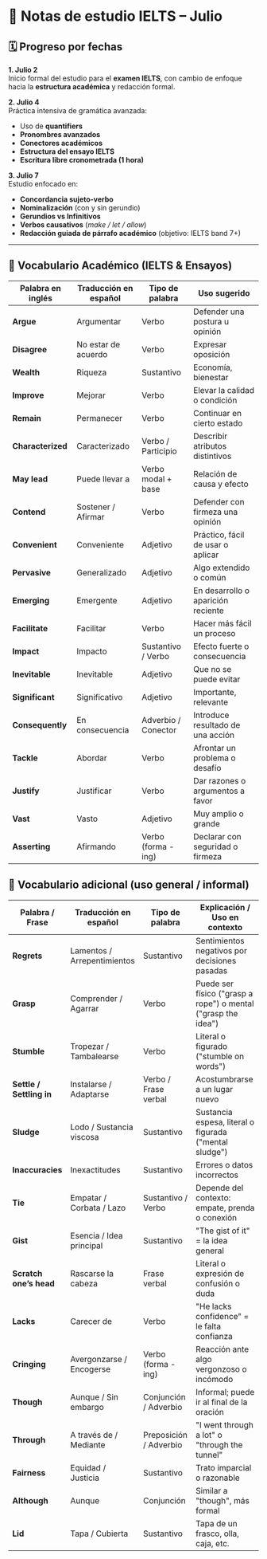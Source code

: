 # 📝 Notas de estudio IELTS – Julio

## 🗓️ Progreso por fechas

**1. Julio 2**  
Inicio formal del estudio para el **examen IELTS**, con cambio de enfoque hacia la **estructura académica** y redacción formal.

**2. Julio 4**  
Práctica intensiva de gramática avanzada:  
- Uso de **quantifiers**  
- **Pronombres avanzados**  
- **Conectores académicos**  
- **Estructura del ensayo IELTS**  
- **Escritura libre cronometrada (1 hora)**  

**3. Julio 7**  
Estudio enfocado en:
- **Concordancia sujeto-verbo**  
- **Nominalización** (con y sin gerundio)  
- **Gerundios vs Infinitivos**  
- **Verbos causativos** (*make / let / allow*)  
- **Redacción guiada de párrafo académico** (objetivo: IELTS band 7+)



---
## 📘 Vocabulario Académico (IELTS & Ensayos)

| Palabra en inglés   | Traducción en español      | Tipo de palabra        | Uso sugerido                            |
|---------------------|----------------------------|------------------------|------------------------------------------|
| **Argue**           | Argumentar                 | Verbo                  | Defender una postura u opinión           |
| **Disagree**        | No estar de acuerdo        | Verbo                  | Expresar oposición                       |
| **Wealth**          | Riqueza                    | Sustantivo             | Economía, bienestar                      |
| **Improve**         | Mejorar                    | Verbo                  | Elevar la calidad o condición            |
| **Remain**          | Permanecer                 | Verbo                  | Continuar en cierto estado               |
| **Characterized**   | Caracterizado              | Verbo / Participio     | Describir atributos distintivos          |
| **May lead**        | Puede llevar a             | Verbo modal + base     | Relación de causa y efecto               |
| **Contend**         | Sostener / Afirmar         | Verbo                  | Defender con firmeza una opinión         |
| **Convenient**      | Conveniente                | Adjetivo               | Práctico, fácil de usar o aplicar        |
| **Pervasive**       | Generalizado               | Adjetivo               | Algo extendido o común                   |
| **Emerging**        | Emergente                  | Adjetivo               | En desarrollo o aparición reciente       |
| **Facilitate**      | Facilitar                  | Verbo                  | Hacer más fácil un proceso               |
| **Impact**          | Impacto                    | Sustantivo / Verbo     | Efecto fuerte o consecuencia             |
| **Inevitable**      | Inevitable                 | Adjetivo               | Que no se puede evitar                   |
| **Significant**     | Significativo              | Adjetivo               | Importante, relevante                    |
| **Consequently**    | En consecuencia            | Adverbio / Conector    | Introduce resultado de una acción        |
| **Tackle**          | Abordar                    | Verbo                  | Afrontar un problema o desafío           |
| **Justify**         | Justificar                 | Verbo                  | Dar razones o argumentos a favor         |
| **Vast**            | Vasto                      | Adjetivo               | Muy amplio o grande                      |
| **Asserting**       | Afirmando                  | Verbo (forma -ing)     | Declarar con seguridad o firmeza         |

## 📘 Vocabulario adicional (uso general / informal)

| Palabra / Frase         | Traducción en español           | Tipo de palabra        | Explicación / Uso en contexto                                   |
|-------------------------|----------------------------------|------------------------|------------------------------------------------------------------|
| **Regrets**             | Lamentos / Arrepentimientos      | Sustantivo             | Sentimientos negativos por decisiones pasadas                   |
| **Grasp**               | Comprender / Agarrar             | Verbo                  | Puede ser físico ("grasp a rope") o mental ("grasp the idea")   |
| **Stumble**             | Tropezar / Tambalearse           | Verbo                  | Literal o figurado ("stumble on words")                         |
| **Settle / Settling in**| Instalarse / Adaptarse           | Verbo / Frase verbal   | Acostumbrarse a un lugar nuevo                                  |
| **Sludge**              | Lodo / Sustancia viscosa         | Sustantivo             | Sustancia espesa, literal o figurada ("mental sludge")          |
| **Inaccuracies**        | Inexactitudes                    | Sustantivo             | Errores o datos incorrectos                                     |
| **Tie**                 | Empatar / Corbata / Lazo         | Sustantivo / Verbo     | Depende del contexto: empate, prenda o conexión                 |
| **Gist**                | Esencia / Idea principal         | Sustantivo             | "The gist of it" = la idea general                              |
| **Scratch one’s head**  | Rascarse la cabeza               | Frase verbal           | Literal o expresión de confusión o duda                         |
| **Lacks**               | Carecer de                       | Verbo                  | "He lacks confidence" = le falta confianza                      |
| **Cringing**            | Avergonzarse / Encogerse         | Verbo (forma -ing)     | Reacción ante algo vergonzoso o incómodo                        |
| **Though**              | Aunque / Sin embargo             | Conjunción / Adverbio  | Informal; puede ir al final de la oración                       |
| **Through**             | A través de / Mediante           | Preposición / Adverbio | "I went through a lot" o "through the tunnel"                   |
| **Fairness**            | Equidad / Justicia               | Sustantivo             | Trato imparcial o razonable                                     |
| **Although**            | Aunque                           | Conjunción             | Similar a "though", más formal                                  |
| **Lid**                 | Tapa / Cubierta                  | Sustantivo             | Tapa de un frasco, olla, caja, etc.                             |

